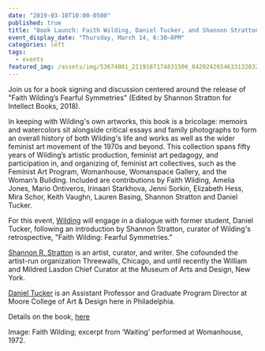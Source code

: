 ```yaml
---
date: "2019-03-10T10:00-0500"
published: true
title: "Book Launch: Faith Wilding, Daniel Tucker, and Shannon Stratton"
event_display_date: "Thursday, March 14, 6:30–8PM"
categories: left
tags:
  - events
featured_img: /assets/img/53674801_2119187174831506_8420242654633132032_n.jpg
---
```


Join us for a book signing and discussion centered around the release of "Faith Wilding’s Fearful Symmetries" (Edited by Shannon Stratton for Intellect Books, 2018).

In keeping with Wilding's own artworks, this book is a bricolage: memoirs and watercolors sit alongside critical essays and family photographs to form an overall history of both Wilding's life and works as well as the wider feminist art movement of the 1970s and beyond. This collection spans fifty years of Wilding’s artistic production, feminist art pedagogy, and participation in, and organizing of, feminist art collectives, such as the Feminist Art Program, Womanhouse, Womanspace Gallery, and the Woman’s Building. Included are contributions by Faith Wilding, Amelia Jones, Mario Ontiveros, Irinaari Starkhova, Jenni Sorkin, Elizabeth Hess, Mira Schor, Keith Vaughn, Lauren Basing, Shannon Stratton and Daniel Tucker.

For this event, [Wilding](https://en.wikipedia.org/wiki/Faith_Wilding) will engage in a dialogue with former student, Daniel Tucker, following an introduction by Shannon Stratton, curator of Wilding's retrospective, "Faith Wilding: Fearful Symmetries."

[Shannon R. Stratton](https://en.wikipedia.org/wiki/Shannon_R._Stratton) is an artist, curator, and writer. She cofounded the artist-run organization Threewalls, Chicago, and until recently the William and Mildred Lasdon Chief Curator at the Museum of Arts and Design, New York.

[Daniel Tucker](https://miscprojects.com/) is an Assistant Professor and Graduate Program Director at Moore College of Art & Design here in Philadelphia.

Details on the book, [here](https://www.press.uchicago.edu/ucp/books/book/distributed/F/bo31276209.html)

Image: Faith Wilding; excerpt from ‘Waiting’ performed at Womanhouse, 1972.

